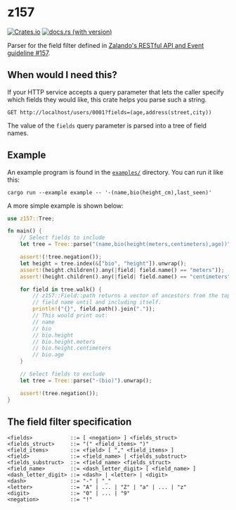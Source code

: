 # z157

[![Crates.io](https://img.shields.io/crates/v/z157.svg)](https://crates.io/crates/z157)
[![docs.rs (with version)](https://img.shields.io/docsrs/z157/latest)](https://docs.rs/z157/latest/z157/)

Parser for the field filter defined
in [Zalando's RESTful API and Event guideline #157](https://opensource.zalando.com/restful-api-guidelines/#157).

## When would I need this?

If your HTTP service accepts a query parameter that lets the caller specify which fields
they would like, this crate helps you parse such a string.

```
GET http://localhost/users/0001?fields=(age,address(street,city))
```

The value of the `fields` query parameter is parsed into a tree of field names.

## Example

An example program is found in the [`examples/`](./examples) directory.
You can run it like this:

```shell
cargo run --example example -- '-(name,bio(height_cm),last_seen)'
```

A more simple example is shown below:

```rust
use z157::Tree;

fn main() {
    // Select fields to include
    let tree = Tree::parse("(name,bio(height(meters,centimeters),age))").unwrap();

    assert!(!tree.negation());
    let height = tree.index(&["bio", "height"]).unwrap();
    assert!(height.children().any(|field| field.name() == "meters"));
    assert!(height.children().any(|field| field.name() == "centimeters"));

    for field in tree.walk() {
        // z157::Field::path returns a vector of ancestors from the top-level
        // field name until and including itself.
        println!("{}", field.path().join("."));
        // This would print out:
        // name
        // bio
        // bio.height
        // bio.height.meters
        // bio.height.centimeters
        // bio.age
    }

    // Select fields to exclude
    let tree = Tree::parse("-(bio)").unwrap();

    assert!(tree.negation());
}
```

## The field filter specification

```
<fields>            ::= [ <negation> ] <fields_struct>
<fields_struct>     ::= "(" <field_items> ")"
<field_items>       ::= <field> [ "," <field_items> ]
<field>             ::= <field_name> | <fields_substruct>
<fields_substruct>  ::= <field_name> <fields_struct>
<field_name>        ::= <dash_letter_digit> [ <field_name> ]
<dash_letter_digit> ::= <dash> | <letter> | <digit>
<dash>              ::= "-" | "_"
<letter>            ::= "A" | ... | "Z" | "a" | ... | "z"
<digit>             ::= "0" | ... | "9"
<negation>          ::= "!"
```

